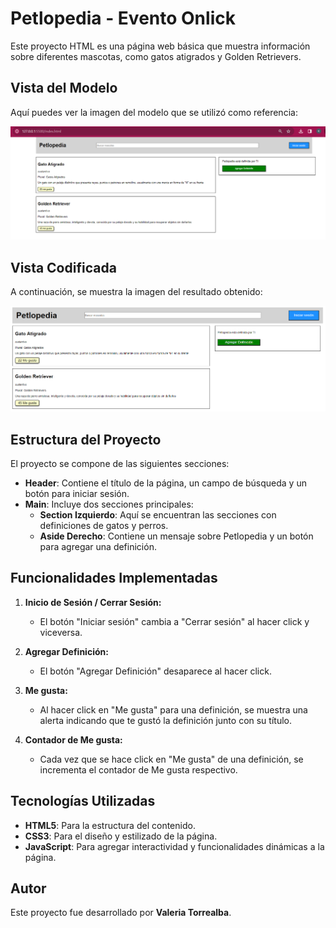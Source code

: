# Petlopedia - Evento Onlick

Este proyecto HTML es una página web básica que muestra información sobre diferentes mascotas, como gatos atigrados y Golden Retrievers.

## Vista del Modelo

Aquí puedes ver la imagen del modelo que se utilizó como referencia:

![Modelo](assets/screenshot/modelo.png)

## Vista Codificada

A continuación, se muestra la imagen del resultado obtenido:

![Resultado Codificado](assets/screenshot/codificado.png)

## Estructura del Proyecto

El proyecto se compone de las siguientes secciones:

- **Header**: Contiene el título de la página, un campo de búsqueda y un botón para iniciar sesión.
- **Main**: Incluye dos secciones principales:
  - **Section Izquierdo**:  Aquí se encuentran las secciones con definiciones de gatos y perros.
  - **Aside Derecho**:  Contiene un mensaje sobre Petlopedia y un botón para agregar una definición.

## Funcionalidades Implementadas

1. **Inicio de Sesión / Cerrar Sesión:**
   - El botón "Iniciar sesión" cambia a "Cerrar sesión" al hacer click y viceversa.

2. **Agregar Definición:**
   - El botón "Agregar Definición" desaparece al hacer click.

3. **Me gusta:**
   - Al hacer click en "Me gusta" para una definición, se muestra una alerta indicando que te gustó la definición junto con su título.

4. **Contador de Me gusta:**
   - Cada vez que se hace click en "Me gusta" de una definición, se incrementa el contador de Me gusta respectivo.

## Tecnologías Utilizadas
- **HTML5**: Para la estructura del contenido.
- **CSS3**: Para el diseño y estilizado de la página.
- **JavaScript**: Para agregar interactividad y funcionalidades dinámicas a la página.

## Autor

Este proyecto fue desarrollado por **Valeria Torrealba**.


